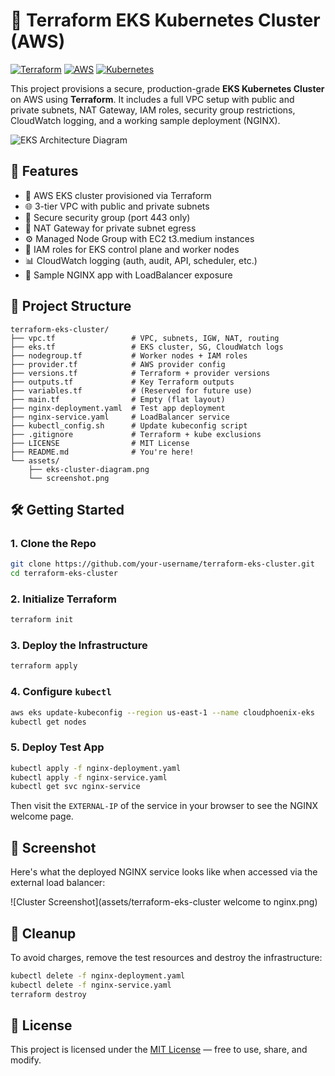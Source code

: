 # 🚀 Terraform EKS Kubernetes Cluster (AWS)

[![Terraform](https://img.shields.io/badge/IaC-Terraform-623CE4?logo=terraform)](https://www.terraform.io/)
[![AWS](https://img.shields.io/badge/Cloud-AWS-FF9900?logo=amazon-aws)](https://aws.amazon.com/eks/)
[![Kubernetes](https://img.shields.io/badge/Kubernetes-EKS-326CE5?logo=kubernetes)](https://kubernetes.io/)

This project provisions a secure, production-grade **EKS Kubernetes Cluster** on AWS using **Terraform**. It includes a full VPC setup with public and private subnets, NAT Gateway, IAM roles, security group restrictions, CloudWatch logging, and a working sample deployment (NGINX).

![EKS Architecture Diagram](assets/eks-cluster-diagram.png)

## 🧱 Features

- 💠 AWS EKS cluster provisioned via Terraform  
- 🌐 3-tier VPC with public and private subnets  
- 🔐 Secure security group (port 443 only)  
- 📡 NAT Gateway for private subnet egress  
- ⚙️ Managed Node Group with EC2 t3.medium instances  
- 📜 IAM roles for EKS control plane and worker nodes  
- 📊 CloudWatch logging (auth, audit, API, scheduler, etc.)  
- 🚀 Sample NGINX app with LoadBalancer exposure  

## 📂 Project Structure

```
terraform-eks-cluster/
├── vpc.tf                 # VPC, subnets, IGW, NAT, routing
├── eks.tf                 # EKS cluster, SG, CloudWatch logs
├── nodegroup.tf           # Worker nodes + IAM roles
├── provider.tf            # AWS provider config
├── versions.tf            # Terraform + provider versions
├── outputs.tf             # Key Terraform outputs
├── variables.tf           # (Reserved for future use)
├── main.tf                # Empty (flat layout)
├── nginx-deployment.yaml  # Test app deployment
├── nginx-service.yaml     # LoadBalancer service
├── kubectl_config.sh      # Update kubeconfig script
├── .gitignore             # Terraform + kube exclusions
├── LICENSE                # MIT License
├── README.md              # You're here!
└── assets/
    ├── eks-cluster-diagram.png
    └── screenshot.png
```

## 🛠️ Getting Started

### 1. Clone the Repo
```bash
git clone https://github.com/your-username/terraform-eks-cluster.git
cd terraform-eks-cluster
```

### 2. Initialize Terraform
```bash
terraform init
```

### 3. Deploy the Infrastructure
```bash
terraform apply
```

### 4. Configure `kubectl`
```bash
aws eks update-kubeconfig --region us-east-1 --name cloudphoenix-eks
kubectl get nodes
```

### 5. Deploy Test App
```bash
kubectl apply -f nginx-deployment.yaml
kubectl apply -f nginx-service.yaml
kubectl get svc nginx-service
```

Then visit the `EXTERNAL-IP` of the service in your browser to see the NGINX welcome page.

## 📸 Screenshot

Here's what the deployed NGINX service looks like when accessed via the external load balancer:

![Cluster Screenshot](assets/terraform-eks-cluster  welcome to nginx.png)

## 🧹 Cleanup

To avoid charges, remove the test resources and destroy the infrastructure:
```bash
kubectl delete -f nginx-deployment.yaml
kubectl delete -f nginx-service.yaml
terraform destroy
```

## 📄 License

This project is licensed under the [MIT License](LICENSE) — free to use, share, and modify.
